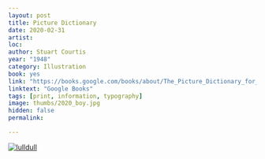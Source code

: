 ```yaml
---
layout: post
title: Picture Dictionary
date: 2020-02-31
artist: 
loc: 
author: Stuart Courtis
year: "1948"
category: Illustration
book: yes
link: "https://books.google.com/books/about/The_Picture_Dictionary_for_Children.html?id=HUREAAAAYAAJ"
linktext: "Google Books"
tags: [print, information, typography]
image: thumbs/2020_boy.jpg
hidden: false
permalink:

---
```




<div class="post_image">
	<a href="{{ site.baseurl }}/images/posts/2020_boy/001.jpg" target="_blank">
	<img src="{{ site.baseurl }}/images/posts/2020_boy/001.jpg" alt="lulldull"></a>
</div>
